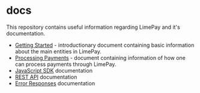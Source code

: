 # docs
This repository contains useful information regarding LimePay and it's documentation. 
- [Getting Started](https://github.com/LimePay/docs/blob/latest/1.%20Getting-Started.md) - introductionary document containing basic information about the main entities in LimePay.
- [Processing Payments](https://github.com/LimePay/docs/blob/latest/2.%20Processing-Payments.md) - document containing information of how one can process payments through LimePay.
- [JavaScript SDK](https://github.com/LimePay/docs/blob/latest/3.%20JS-SDK-documentation.md) documentation
- [REST API](https://github.com/LimePay/docs/blob/latest/3.%20JS-SDK-documentation.md) documentation
- [Error Responses](https://github.com/LimePay/docs/blob/latest/5.%20Errors-Documentation.md) documentation
